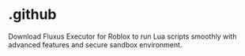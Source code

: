 # .github
Download Fluxus Executor for Roblox to run Lua scripts smoothly with advanced features and secure sandbox environment.
